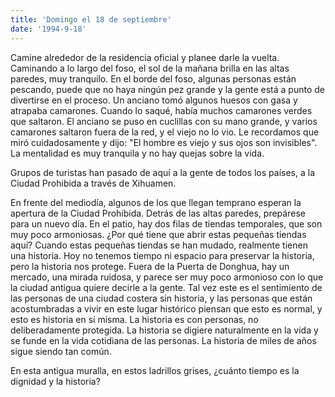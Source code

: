 ```yaml
---
title: 'Domingo el 18 de septiembre'
date: '1994-9-18'
---
```


Camine alrededor de la residencia oficial y planee darle la vuelta. Caminando a lo largo del foso, el sol de la mañana brilla en las altas paredes, muy tranquilo. En el borde del foso, algunas personas están pescando, puede que no haya ningún pez grande y la gente está a punto de divertirse en el proceso. Un anciano tomó algunos huesos con gasa y atrapaba camarones. Cuando lo saqué, había muchos camarones verdes que saltaron. El anciano se puso en cuclillas con su mano grande, y varios camarones saltaron fuera de la red, y el viejo no lo vio. Le recordamos que miró cuidadosamente y dijo: "El hombre es viejo y sus ojos son invisibles". La mentalidad es muy tranquila y no hay quejas sobre la vida.

Grupos de turistas han pasado de aquí a la gente de todos los países, a la Ciudad Prohibida a través de Xihuamen.

En frente del mediodía, algunos de los que llegan temprano esperan la apertura de la Ciudad Prohibida. Detrás de las altas paredes, prepárese para un nuevo día. En el patio, hay dos filas de tiendas temporales, que son muy poco armoniosas. ¿Por qué tiene que abrir estas pequeñas tiendas aquí? Cuando estas pequeñas tiendas se han mudado, realmente tienen una historia. Hoy no tenemos tiempo ni espacio para preservar la historia, pero la historia nos protege. Fuera de la Puerta de Donghua, hay un mercado, una mirada ruidosa, y parece ser muy poco armonioso con lo que la ciudad antigua quiere decirle a la gente. Tal vez este es el sentimiento de las personas de una ciudad costera sin historia, y las personas que están acostumbradas a vivir en este lugar histórico piensan que esto es normal, y esto es historia en sí misma. La historia es con personas, no deliberadamente protegida. La historia se digiere naturalmente en la vida y se funde en la vida cotidiana de las personas. La historia de miles de años sigue siendo tan común.

En esta antigua muralla, en estos ladrillos grises, ¿cuánto tiempo es la dignidad y la historia?

